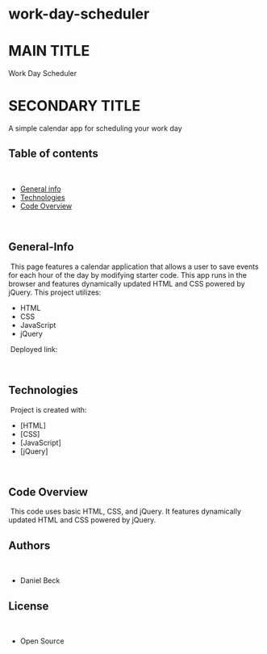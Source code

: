 # work-day-scheduler

# MAIN TITLE

Work Day Scheduler

# SECONDARY TITLE

A simple calendar app for scheduling your work day

## Table of contents
​
- [General info](#General-Info)
- [Technologies](#Technologies)
- [Code Overview](#Code-Overview)

​
## General-Info
​
This page features a calendar application that allows a user to save events for each hour of the day by modifying starter code. This app runs in the browser and features dynamically updated HTML and CSS powered by jQuery.
This project utilizes:

- HTML
- CSS
- JavaScript
- jQuery

​
Deployed link: 

​
## Technologies
​
Project is created with:
​
- [HTML]
- [CSS]
- [JavaScript]
- [jQuery]

​
## Code Overview
​
This code uses basic HTML, CSS, and jQuery. It features dynamically updated HTML and CSS powered by jQuery. 
​
## Authors
​
- Daniel Beck
​
## License
​
- Open Source
​
​
​
​
​
​